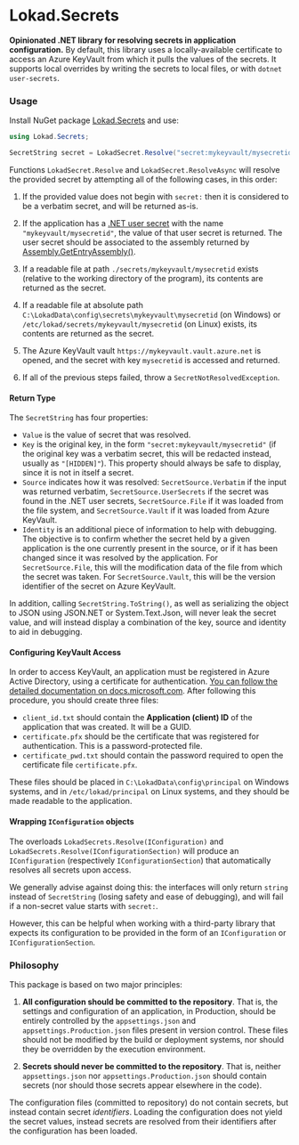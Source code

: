 # Lokad.Secrets

**Opinionated .NET library for resolving secrets in application configuration.** By default, this library uses a locally-available certificate to access an Azure KeyVault from which it pulls the values of the secrets. It supports local overrides by writing the secrets to local files, or with `dotnet user-secrets`. 

### Usage 

Install NuGet package [Lokad.Secrets](https://www.nuget.org/packages/Lokad.Secrets) and use: 

```csharp
using Lokad.Secrets;

SecretString secret = LokadSecret.Resolve("secret:mykeyvault/mysecretid");
```

Functions `LokadSecret.Resolve` and `LokadSecret.ResolveAsync` will resolve the provided secret by attempting all of the following cases, in this order:

1. If the provided value does not begin with `secret:` then it is considered to be a verbatim secret, and will be returned as-is.

2. If the application has a [.NET user secret](https://docs.microsoft.com/en-us/aspnet/core/security/app-secrets) with the name `"mykeyvault/mysecretid"`, the value of that user secret is returned. The user secret should be associated to the assembly returned by [Assembly.GetEntryAssembly()](https://docs.microsoft.com/en-us/dotnet/api/system.reflection.assembly.getentryassembly). 

3. If a readable file at path `./secrets/mykeyvault/mysecretid` exists (relative to the working directory of the program), its contents are returned as the secret. 

4. If a readable file at absolute path `C:\LokadData\config\secrets\mykeyvault\mysecretid` (on Windows) or `/etc/lokad/secrets/mykeyvault/mysecretid` (on Linux) exists, its contents are returned as the secret.

5. The Azure KeyVault vault `https://mykeyvault.vault.azure.net` is opened, and the secret with key `mysecretid` is accessed and returned. 

6. If all of the previous steps failed, throw a `SecretNotResolvedException`. 

#### Return Type

The `SecretString` has four properties: 

 - `Value` is the value of secret that was resolved. 
 - `Key` is the original key, in the form `"secret:mykeyvault/mysecretid"` (if the original key was a verbatim secret, this will be redacted instead, usually as `"[HIDDEN]"`). This property should always be safe to display, since it is not in itself a secret. 
 - `Source` indicates how it was resolved: `SecretSource.Verbatim` if the input was returned verbatim, `SecretSource.UserSecrets` if the secret was found in the .NET user secrets, `SecretSource.File` if it was loaded from the file system, and `SecretSource.Vault` if it was loaded from Azure KeyVault.
 - `Identity` is an additional piece of information to help with debugging. The objective is to confirm whether the secret held by a given application is the one currently present in the source, or if it has been changed since it was resolved by the application. For `SecretSource.File`, this will the modification data of the file from which the secret was taken. For `SecretSource.Vault`, this will be the version identifier of the secret on Azure KeyVault. 

In addition, calling `SecretString.ToString()`, as well as serializing the object to JSON using JSON.NET or System.Text.Json, will never leak the secret value, and will instead display a combination of the key, source and identity to aid in debugging. 

#### Configuring KeyVault Access

In order to access KeyVault, an application must be registered in Azure Active Directory, using a certificate for authentication. [You can follow the detailed documentation on docs.microsoft.com](https://docs.microsoft.com/en-us/azure/active-directory/develop/howto-create-service-principal-portal). After following this procedure, you should create three files: 

 - `client_id.txt` should contain the **Application (client) ID** of the application that was created. It will be a GUID. 
 - `certificate.pfx` should be the certificate that was registered for authentication. This is a password-protected file. 
 - `certificate_pwd.txt` should contain the password required to open the certificate file `certificate.pfx`. 

These files should be placed in `C:\LokadData\config\principal` on Windows systems, and in `/etc/lokad/principal` on Linux systems, and they should be made readable to the application.

#### Wrapping `IConfiguration` objects

The overloads `LokadSecrets.Resolve(IConfiguration)` and `LokadSecrets.Resolve(IConfigurationSection)` will produce an `IConfiguration` (respectively `IConfigurationSection`) that automatically resolves all secrets upon access. 

We generally advise against doing this: the interfaces will only return `string` instead of `SecretString` (losing safety and ease of debugging), and will fail if a non-secret value starts with `secret:`. 

However, this can be helpful when working with a third-party library that expects its configuration to be provided in the form of an `IConfiguration` or `IConfigurationSection`. 

### Philosophy

This package is based on two major principles:  

  1. **All configuration should be committed to the repository**. That is, the settings and configuration of an application, in Production, should be entirely controlled by the `appsettings.json` and `appsettings.Production.json` files present in version control. These files should not be modified by the build or deployment systems, nor should they be overridden by the execution environment. 

  2. **Secrets should never be committed to the repository**. That is, neither `appsettings.json` nor `appsettings.Production.json` should contain secrets (nor should those secrets appear elsewhere in the code).

The configuration files (committed to repository) do not contain secrets, but instead contain secret _identifiers_. Loading the configuration does not yield the secret values, instead secrets are resolved from their identifiers after the configuration has been loaded. 
